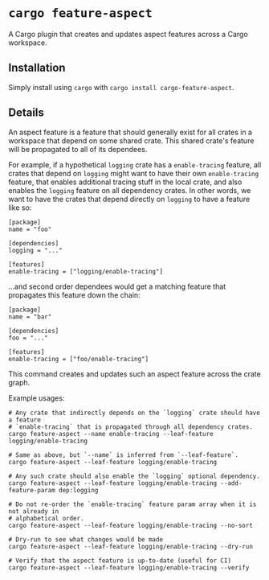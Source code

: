 # `cargo feature-aspect`

A Cargo plugin that creates and updates aspect features across a Cargo workspace.

## Installation

Simply install using `cargo` with `cargo install cargo-feature-aspect`.

## Details

An aspect feature is a feature that should generally exist for all crates in a workspace
that depend on some shared crate.  This shared crate's feature will be propagated to all
of its dependees.

For example, if a hypothetical `logging` crate has a `enable-tracing` feature, all crates
that depend on `logging` might want to have their own `enable-tracing` feature, that enables
additional tracing stuff in the local crate, and also enables the `logging` feature on all
dependency crates.  In other words, we want to have the crates that depend directly on `logging`
to have a feature like so:

```
[package]
name = "foo"

[dependencies]
logging = "..."

[features]
enable-tracing = ["logging/enable-tracing"]
```

...and second order dependees would get a matching feature that propagates this feature down
the chain:

```
[package]
name = "bar"

[dependencies]
foo = "..."

[features]
enable-tracing = ["foo/enable-tracing"]
```

This command creates and updates such an aspect feature across the crate graph.

Example usages:

```shell
# Any crate that indirectly depends on the `logging` crate should have a feature
# `enable-tracing` that is propagated through all dependency crates.
cargo feature-aspect --name enable-tracing --leaf-feature logging/enable-tracing

# Same as above, but `--name` is inferred from `--leaf-feature`.
cargo feature-aspect --leaf-feature logging/enable-tracing

# Any such crate should also enable the `logging` optional dependency.
cargo feature-aspect --leaf-feature logging/enable-tracing --add-feature-param dep:logging

# Do not re-order the `enable-tracing` feature param array when it is not already in
# alphabetical order.
cargo feature-aspect --leaf-feature logging/enable-tracing --no-sort

# Dry-run to see what changes would be made
cargo feature-aspect --leaf-feature logging/enable-tracing --dry-run

# Verify that the aspect feature is up-to-date (useful for CI)
cargo feature-aspect --leaf-feature logging/enable-tracing --verify
```
